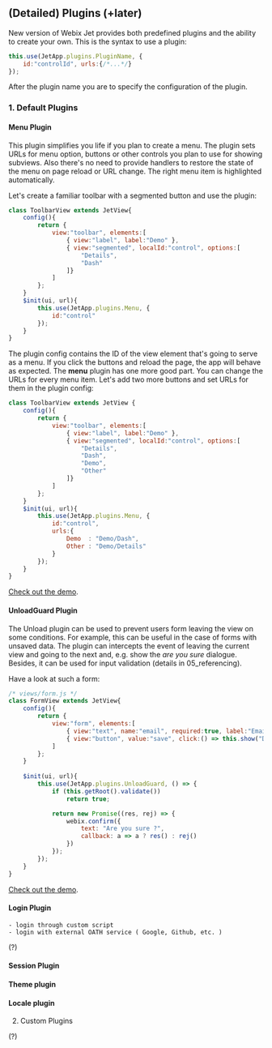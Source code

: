 ## (Detailed) Plugins (+later)

New version of Webix Jet provides both predefined plugins and the ability to create your own. This is the syntax to use a plugin:

~~~js
this.use(JetApp.plugins.PluginName, {
    id:"controlId", urls:{/*...*/}
});
~~~

After the plugin name you are to specify the configuration of the plugin.

### 1. Default Plugins

#### Menu Plugin

This plugin simplifies you life if you plan to create a menu. The plugin sets URLs for menu option, buttons or other controls you plan to use for showing subviews. Also there's no need to provide handlers to restore the state of the menu on page reload or URL change. The right menu item is highlighted automatically.

<!-- calls getValue(): didn't work with list as a menu, probably because of it -->

Let's create a familiar toolbar with a segmented button and use the plugin:

~~~js
class ToolbarView extends JetView{
	config(){
		return { 
			view:"toolbar", elements:[
				{ view:"label", label:"Demo" },
				{ view:"segmented", localId:"control", options:[
					"Details",
					"Dash"
				]}
			]
		};
	}
	$init(ui, url){
		this.use(JetApp.plugins.Menu, {
			id:"control"
		});
	}
}
~~~

The plugin config contains the ID of the view element that's going to serve as a menu. If you click the buttons and reload the page, the app will behave as expected. The **menu** plugin has one more good part. You can change the URLs for every menu item. Let's add two more buttons and set URLs for them in the plugin config:

~~~js
class ToolbarView extends JetView {
	config(){
		return { 
			view:"toolbar", elements:[
				{ view:"label", label:"Demo" },
				{ view:"segmented", localId:"control", options:[
					"Details",
					"Dash", 
					"Demo",
					"Other"
				]}
			]
		};
	}
	$init(ui, url){
		this.use(JetApp.plugins.Menu, {
			id:"control",
			urls:{
				Demo  : "Demo/Dash",
				Other : "Demo/Details"
			}
		});
	}
}
~~~

[Check out the demo](https://git.webix.io/mkozhukh/wjet/src/master/samples/04_plugins.html).

#### UnloadGuard Plugin

The Unload plugin can be used to prevent users form leaving the view on some conditions. For example, this can be useful in the case of forms with unsaved data. The plugin can intercepts the event of leaving the current view and going to the next and, e.g. show the *are you sure* dialogue. Besides, it can be used for input validation (details in 05_referencing).

Have a look at such a form:

~~~js
/* views/form.js */
class FormView extends JetView{
	config(){
		return { 
			view:"form", elements:[
				{ view:"text", name:"email", required:true, label:"Email" },
				{ view:"button", value:"save", click:() => this.show("Details") }
			]
		};
	}
	
	$init(ui, url){
		this.use(JetApp.plugins.UnloadGuard, () => {
			if (this.getRoot().validate())
				return true;

			return new Promise((res, rej) => {
				webix.confirm({
					text: "Are you sure ?",
					callback: a => a ? res() : rej()
				})
			});
		});
	}
}
~~~

[Check out the demo](https://git.webix.io/mkozhukh/wjet/src/master/samples/05_guard.html).

#### Login Plugin

    - login through custom script
    - login with external OATH service ( Google, Github, etc. )

(?)
#### Session Plugin
#### Theme plugin
#### Locale plugin

2. Custom Plugins

(?)